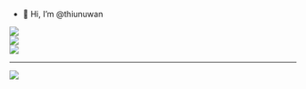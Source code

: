 - 👋 Hi, I’m @thiunuwan

![](https://github-readme-stats.vercel.app/api?username=thiunuwan&theme=dark&hide_border=true&include_all_commits=false&count_private=false)<br/>
![](https://github-readme-streak-stats.herokuapp.com/?user=thiunuwan&theme=dark&hide_border=true)<br/>
![](https://github-readme-stats.vercel.app/api/top-langs/?username=thiunuwan&theme=dark&hide_border=true&include_all_commits=false&count_private=false&layout=compact)

---
[![](https://visitcount.itsvg.in/api?id=thiunuwan&icon=2&color=0)](https://visitcount.itsvg.in)

